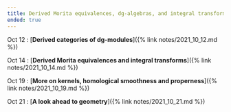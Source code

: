 ```yaml
---
title: Derived Morita equivalences, dg-algebras, and integral transforms
ended: true 
---
```


Oct 12
: [**Derived categories of dg-modules**]({% link notes/2021_10_12.md %})

Oct 14
: [**Derived Morita equivalences and integral transforms**]({% link notes/2021_10_14.md %})

Oct 19 
: [**More on kernels, homological smoothness and properness**]({% link notes/2021_10_19.md %})

Oct 21
: [**A look ahead to geometry**]({% link notes/2021_10_21.md %})